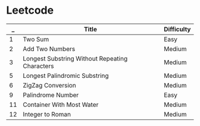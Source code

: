 # Leetcode

_ | Title | Difficulty
--- | --- | ---
1 | Two Sum | Easy
2 | Add Two Numbers | Medium
3 | Longest Substring Without Repeating Characters | Medium
5 | Longest Palindromic Substring | Medium
6 | ZigZag Conversion | Medium
9 | Palindrome Number | Easy
11 | Container With Most Water | Medium
12 | Integer to Roman | Medium
